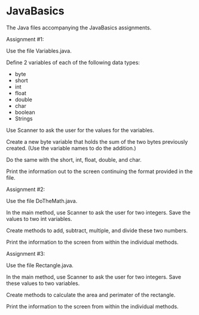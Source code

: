 # JavaBasics
The Java files accompanying the JavaBasics assignments.  


Assignment #1:

Use the file Variables.java.

Define 2 variables of each of the following data types:

* byte
* short
* int
* float
* double
* char
* boolean
* Strings

Use Scanner to ask the user for the values for the variables.

Create a new byte variable that holds the sum of the two bytes previously created.
(Use the variable names to do the addition.)

Do the same with the short, int, float, double, and char. 

Print the information out to the screen continuing the format provided in the file. 


Assignment #2: 

Use the file DoTheMath.java.

In the main method, use Scanner to ask the user for two integers.  Save the values to two int variables.

Create methods to add, subtract, multiple, and divide these two numbers.

Print the information to the screen from within the individual methods. 


Assignment #3: 

Use the file Rectangle.java.  

In the main method, use Scanner to ask the user for two integers.  Save these values to two variables.

Create methods to calculate the area and perimater of the rectangle.

Print the information to the screen from within the individual methods.


